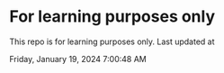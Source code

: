 # For learning purposes only
This repo is for learning purposes only.
Last updated at

Friday, January 19, 2024 7:00:48 AM

